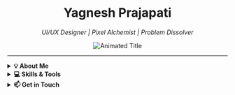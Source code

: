 <div align="center">
  <!-- Main Title and Animated Subtitle -->
  <h1>Yagnesh Prajapati</h1>
  <p><em>UI/UX Designer | Pixel Alchemist | Problem Dissolver</em></p>
  <img src="https://readme-typing-svg.demolab.com?font=Pixelify+Sans&weight=600&size=30&duration=4000&pause=1000&color=61DAFB&center=true&vCenter=true&width=435&lines=UI%2FUX+Designer;Pixel+Alchemist;Problem+Dissolver" alt="Animated Title">
</div>

---

<details>
  <summary><strong>💡 About Me</strong></summary>
  <p>Hello! I’m Yagnesh—a passionate UI/UX designer who fuses creativity with functionality.</p>
</details>

<details>
  <summary><strong>💻 Skills & Tools</strong></summary>

  ### Frontend & Design Skills

  | **Frontend** | **Design Tools** |
  |--------------|------------------|
  | ![HTML](https://img.shields.io/badge/HTML5-E34F26?style=for-the-badge&logo=html5&logoColor=white) ![CSS](https://img.shields.io/badge/CSS3-1572B6?style=for-the-badge&logo=css3&logoColor=white) ![JavaScript](https://img.shields.io/badge/JavaScript-F7DF1E?style=for-the-badge&logo=javascript&logoColor=black) ![Bootstrap](https://img.shields.io/badge/Bootstrap-7952B3?style=for-the-badge&logo=bootstrap&logoColor=white) ![Tailwind CSS](https://img.shields.io/badge/Tailwind_CSS-06B6D4?style=for-the-badge&logo=tailwind-css&logoColor=white) | ![Figma](https://img.shields.io/badge/Figma-F24E1E?style=for-the-badge&logo=figma&logoColor=white) |

  <br/>

  **UI Links:**  
  - [Frontend Project 1](https://yagneshprajapati.github.io/SwaaVoice/)  
  - [Portfolio on Figma](https://www.figma.com/design/Zb1gt3MzeYXeD5WdPKUexg/Portfolio?node-id=11-80675&t=zwGX5FusQdUipPi9-1)  
</details>

<details>
  <summary><strong>📫 Get in Touch</strong></summary>
  - **Email:** [okyagnesh@gmail.com](mailto:okyagnesh@gmail.com)  
  - **LinkedIn:** [linkedin.com/in/yagneshprajapati](https://www.linkedin.com/in/yagneshprajapati/)
</details>
